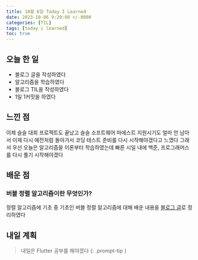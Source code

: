 ```yaml
---
title: 10월 6일 Today I Learned
date: 2023-10-06 9:20:00 +/-0000
categories: [TIL]
tags: [today i learned]
toc: true
---
```


## 오늘 한 일

* 블로그 글을 작성하였다
* 알고리즘을 학습하였다
* 블로그 TIL을 작성하였다
* 1일 1커밋을 하였다

## 느낀 점

이제 슬슬 대회 프로젝트도 끝났고 슬슬 소프트웨어 마에스트 지원시기도 얼마 안 남아서 이제 다시 예전처럼 돌아가서 코딩 테스트 준비를 다시 시작해야겠다고 느꼈다 그래서 우선 오늘은 알고리즘을 이론부터 학습하였는데 빠른 시일 내에 백준, 프로그래머스를 다시 풀기 시작해야겠다

## 배운 점

### 버블 정렬 알고리즘이란 무엇인가?

정렬 알고리즘에 기초 중 기초인 버블 정렬 알고리즘에 대해 배운 내용을 [블로그 글](https://jangwoojun.github.io/posts/%EB%B2%84%EB%B8%94-%EC%A0%95%EB%A0%AC-%EC%95%8C%EA%B3%A0%EB%A6%AC%EC%A6%98%EC%9D%B4%EB%9E%80/)로 정리하였다


## 내일 계획

> 내일은 Flutter 공부를 해야겠다
{: .prompt-tip }

